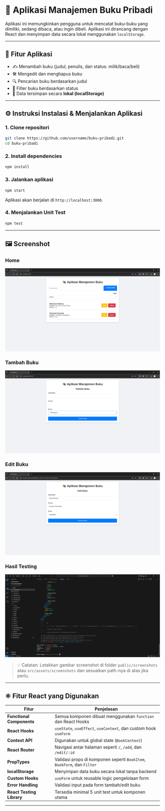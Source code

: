 
# 📘 Aplikasi Manajemen Buku Pribadi

Aplikasi ini memungkinkan pengguna untuk mencatat buku-buku yang dimiliki, sedang dibaca, atau ingin dibeli. Aplikasi ini dirancang dengan React dan menyimpan data secara lokal menggunakan `localStorage`.

---

## 🧩 Fitur Aplikasi

- ✍️ Menambah buku (judul, penulis, dan status: milik/baca/beli)
- 🛠️ Mengedit dan menghapus buku
- 🔍 Pencarian buku berdasarkan judul
- 🧮 Filter buku berdasarkan status
- 💾 Data tersimpan secara **lokal (localStorage)**

---

## ⚙️ Instruksi Instalasi & Menjalankan Aplikasi

### 1. Clone repositori
```bash
git clone https://github.com/username/buku-pribadi.git
cd buku-pribadi
```

### 2. Install dependencies
```bash
npm install
```

### 3. Jalankan aplikasi
```bash
npm start
```

Aplikasi akan berjalan di `http://localhost:3000`.

### 4. Menjalankan Unit Test
```bash
npm test
```

---

## 🖼️ Screenshot 

### Home
![Home](./public/screenshots/home.png)

### Tambah Buku
![Tambah Buku](./public/screenshots/addbook.png)

### Edit Buku
![Edit Buku](./public/screenshots/editbook.png)

### Hasil Testing
![Hasil Testing](./public/screenshots/unittest.png)

> 💡 Catatan: Letakkan gambar screenshot di folder `public/screenshots` atau `src/assets/screenshots` dan sesuaikan path-nya di atas jika perlu.

---

## ⚛️ Fitur React yang Digunakan

| Fitur                           | Penjelasan                                                                 |
|--------------------------------|----------------------------------------------------------------------------|
| **Functional Components**      | Semua komponen dibuat menggunakan `function` dan React Hooks              |
| **React Hooks**                | `useState`, `useEffect`, `useContext`, dan custom hook `useForm`         |
| **Context API**                | Digunakan untuk global state (`BookContext`)                              |
| **React Router**               | Navigasi antar halaman seperti `/`, `/add`, dan `/edit/:id`              |
| **PropTypes**                  | Validasi props di komponen seperti `BookItem`, `BookForm`, dan `Filter`  |
| **localStorage**               | Menyimpan data buku secara lokal tanpa backend                            |
| **Custom Hooks**               | `useForm` untuk reusable logic pengelolaan form                           |
| **Error Handling**             | Validasi input pada form tambah/edit buku                                 |
| **React Testing Library**      | Tersedia minimal 5 unit test untuk komponen utama                         |

---
